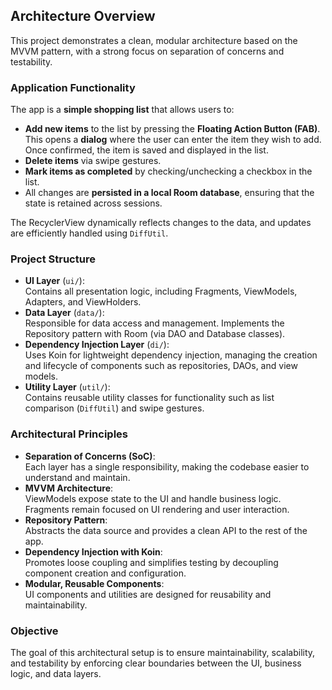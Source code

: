 ## Architecture Overview

This project demonstrates a clean, modular architecture based on the MVVM pattern, with a strong focus on separation of concerns and testability.

### Application Functionality

The app is a **simple shopping list** that allows users to:

- **Add new items** to the list by pressing the **Floating Action Button (FAB)**.  
  This opens a **dialog** where the user can enter the item they wish to add. Once confirmed, the item is saved and displayed in the list.
- **Delete items** via swipe gestures.
- **Mark items as completed** by checking/unchecking a checkbox in the list.
- All changes are **persisted in a local Room database**, ensuring that the state is retained across sessions.

The RecyclerView dynamically reflects changes to the data, and updates are efficiently handled using `DiffUtil`.

### Project Structure

- **UI Layer** (`ui/`):  
  Contains all presentation logic, including Fragments, ViewModels, Adapters, and ViewHolders.
- **Data Layer** (`data/`):  
  Responsible for data access and management. Implements the Repository pattern with Room (via DAO and Database classes).
- **Dependency Injection Layer** (`di/`):  
  Uses Koin for lightweight dependency injection, managing the creation and lifecycle of components such as repositories, DAOs, and view models.
- **Utility Layer** (`util/`):  
  Contains reusable utility classes for functionality such as list comparison (`DiffUtil`) and swipe gestures.

### Architectural Principles

- **Separation of Concerns (SoC)**:  
  Each layer has a single responsibility, making the codebase easier to understand and maintain.
- **MVVM Architecture**:  
  ViewModels expose state to the UI and handle business logic. Fragments remain focused on UI rendering and user interaction.
- **Repository Pattern**:  
  Abstracts the data source and provides a clean API to the rest of the app.
- **Dependency Injection with Koin**:  
  Promotes loose coupling and simplifies testing by decoupling component creation and configuration.
- **Modular, Reusable Components**:  
  UI components and utilities are designed for reusability and maintainability.

### Objective

The goal of this architectural setup is to ensure maintainability, scalability, and testability by enforcing clear boundaries between the UI, business logic, and data layers.
